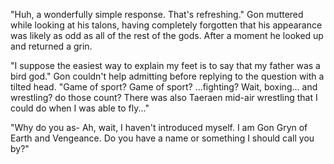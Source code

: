"Huh, a wonderfully simple response. That's refreshing." Gon muttered while looking at his talons, having completely forgotten that his appearance was likely as odd as all of the rest of the gods. After a moment he looked up and returned a grin.

"I suppose the easiest way to explain my feet is to say that my father was a bird god." Gon couldn't help admitting before replying to the question with a tilted head. "Game of sport? Game of sport? ...fighting? Wait, boxing... and wrestling? do those count? There was also Taeraen mid-air wrestling that I could do when I was able to fly..."

"Why do you as- Ah, wait, I haven't introduced myself. I am Gon Gryn of Earth and Vengeance. Do you have a name or something I should call you by?"